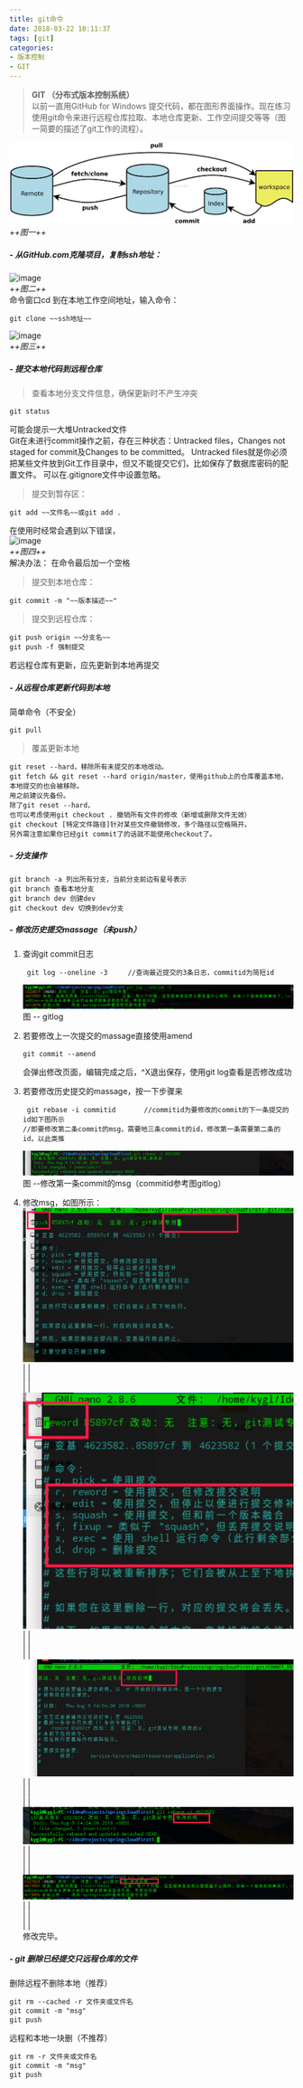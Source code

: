 ```yaml
---
title: git命令
date: 2018-03-22 10:11:37
tags: [git]
categories: 
- 版本控制
- GIT
---
```

> **GIT （分布式版本控制系统）**  
 以前一直用GitHub for Windows 提交代码，都在图形界面操作。现在练习使用git命令来进行远程仓库拉取、本地仓库更新、工作空间提交等等（图一简要的描述了git工作的流程）。  
<!-- more -->  
![image](/images/git工作示意图.png)  
*++图一++*  
##### - 从GitHub.com克隆项目，复制ssh地址：  
![image](/images/git-clone.png)  
*++图二++*  
命令窗口cd 到在本地工作空间地址，输入命令：
```
git clone ~~ssh地址~~
```

![image](/images/git-clone2.png)  
*++图三++*  
##### - 提交本地代码到远程仓库  
> 查看本地分支文件信息，确保更新时不产生冲突  

```
git status
```
可能会提示一大堆Untracked文件  
Git在未进行commit操作之前，存在三种状态：Untracked files，Changes not staged for commit及Changes to be committed。
Untracked files就是你必须把某些文件放到Git工作目录中，但又不能提交它们，比如保存了数据库密码的配置文件。 
可以在.gitignore文件中设置忽略。
> 提交到暂存区：
```
git add ~~文件名~~或git add .
```
 
在使用时经常会遇到以下错误，  
![image](/images/git-add.png)  
*++图四++*  
解决办法： 在命令最后加一个空格  
> 提交到本地仓库：
```
git commit -m "~~版本描述~~"
```
   
> 提交到远程仓库： 
```
git push origin ~~分支名~~ 
git push -f 强制提交  
```
 
若远程仓库有更新，应先更新到本地再提交
##### - 从远程仓库更新代码到本地  
简单命令（不安全）

```
git pull
```

> 覆盖更新本地  
```
git reset --hard，移除所有未提交的本地改动。
git fetch && git reset --hard origin/master，使用github上的仓库覆盖本地，本地提交的也会被移除。
用之前建议先备份。  
除了git reset --hard，  
也可以考虑使用git checkout . 撤销所有文件的修改（新增或删除文件无效）  
git checkout [特定文件路径]针对某些文件撤销修改，多个路径以空格隔开。
另外需注意如果你已经git commit了的话就不能使用checkout了。
```
##### - 分支操作   
```
git branch -a 列出所有分支，当前分支前边有星号表示
git branch 查看本地分支
git branch dev 创建dev
git checkout dev 切换到dev分支
```   

##### - 修改历史提交massage（未push）      

1. 查询git commit日志  
   ```
    git log --oneline -3     //查询最近提交的3条日志，commitid为简短id
   ```     
   ![image](https://github.com/lyfZhixing/lyfZhixing.github.io/blob/hexo/images/gitlog.png?raw=true "git log")   
   图 -- gitlog

2. 若要修改上一次提交的massage直接使用amend    
   ```
   git commit --amend
   ```
   会弹出修改页面，编辑完成之后，^X退出保存，使用git log查看是否修改成功 
3. 若要修改历史提交的massage，按一下步骤来     
   ```
    git rebase -i commitid       //commitid为要修改的commit的下一条提交的id如下图所示
   //即要修改第二条commit的msg，需要地三条commit的id，修改第一条需要第二条的id，以此类推
   ```     
   ![image](https://github.com/lyfZhixing/lyfZhixing.github.io/blob/hexo/images/gitrebase.png?raw=true "rebase命令")    
   图 --修改第一条commit的msg（commitid参考图gitlog）    

4. 修改msg，如图所示：    
   ![image](https://github.com/lyfZhixing/lyfZhixing.github.io/blob/hexo/images/gitpick.png?raw=true "pick")    
   |    |     
   |    |     
   |    |    
   ![image](https://github.com/lyfZhixing/lyfZhixing.github.io/blob/hexo/images/gitreword.png?raw=true "reword")      
   |    |     
   |    |     
   |    |      
   ![image](https://github.com/lyfZhixing/lyfZhixing.github.io/blob/hexo/images/gitmassage.png?raw=true "git massage")      
   |    |     
   |    |     
   |    |    
   ![image](https://github.com/lyfZhixing/lyfZhixing.github.io/blob/hexo/images/gitmassage2.png?raw=true "git msg2")    
   |    |     
   |    |     
   |    |    
   ![image](https://github.com/lyfZhixing/lyfZhixing.github.io/blob/hexo/images/gitmassage3.png?raw=true "git msg3")    
   |    |     
   |    |     
   |    |    
   修改完毕。  


##### - git 删除已经提交只远程仓库的文件     
删除远程不删除本地（推荐）  
```
git rm --cached -r 文件夹或文件名
git commit -m "msg"
git push

```
远程和本地一块删（不推荐）    
```
git rm -r 文件夹或文件名
git commit -m "msg"
git push
```


